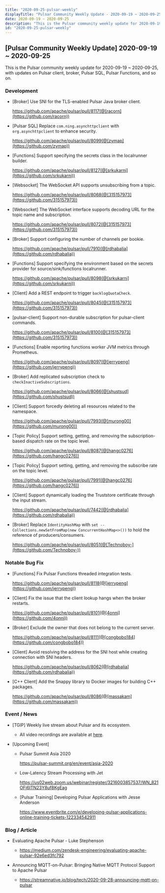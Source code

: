 ```yaml
---
title: "2020-09-25-pulsar-weekly"
displayTitle: "Pulsar Community Weekly Update - 2020-09-19 ~ 2020-09-25"
date: 2020-09-19 ~ 2020-09-25
description: "This is the Pulsar community weekly update for 2020-09-19 ~ 2020-09-25, with updates on Pulsar client, broker, Pulsar SQL, Pulsar Functions, and so on."
id: "2020-09-25-pulsar-weekly"
---
```


## [Pulsar Community Weekly Update] 2020-09-19 ~ 2020-09-25

This is the Pulsar community weekly update for 2020-09-19 ~ 2020-09-25, with updates on Pulsar client, broker, Pulsar SQL, Pulsar Functions, and so on.

### Development

- [Broker] Use SNI for the TLS-enabled Pulsar Java broker client.

    https://github.com/apache/pulsar/pull/8117(@[racorn](https://github.com/racorn))

- [Pulsar SQL] Replace `com.ning.asynchttpclient` with `org.asynchttpclient` to enhance security.

    https://github.com/apache/pulsar/pull/8099(@[zymap](https://github.com/zymap))

- [Functions] Support specifying the secrets class in the localrunner builder.

    https://github.com/apache/pulsar/pull/8127(@[srkukarni](https://github.com/srkukarni))

- [Websocket] The WebSocket API supports unsubscribing from a topic.

    https://github.com/apache/pulsar/pull/8068(@[315157973](https://github.com/315157973))

- [Websocket] The WebSocket interface supports decoding URL for the topic name and subscription.

    https://github.com/apache/pulsar/pull/8072(@[315157973](https://github.com/315157973))

- [Broker] Support configuring the number of channels per bookie.

    https://github.com/apache/pulsar/pull/7910(@[rdhabalia](https://github.com/rdhabalia))

- [Functions] Support specifying the environment based on the secrets provider for source/sink/functions localrunner.

    https://github.com/apache/pulsar/pull/8098(@[srkukarni](https://github.com/srkukarni))

- [Client] Add a REST endpoint to trigger `backlogQuotaCheck`.

    https://github.com/apache/pulsar/pull/8045(@[315157973](https://github.com/315157973))

- [pulsar-client] Support non-durable subscription for pulsar-client commands.

    https://github.com/apache/pulsar/pull/8100(@[315157973](https://github.com/315157973))

- [Functions] Enable reporting functions worker JVM metrics through Prometheus.

    https://github.com/apache/pulsar/pull/8097(@[jerrypeng](https://github.com/jerrypeng))

- [Broker] Add replicated subscription check to `checkInactiveSubscriptions`.

    https://github.com/apache/pulsar/pull/8066(@[shustsud](https://github.com/shustsud))

- [Client] Support forcedly deleting all resources related to the namespace.

    https://github.com/apache/pulsar/pull/7993(@[murong00](https://github.com/murong00))

- [Topic Policy] Support setting, getting, and removing the subscription-based dispatch rate on the topic level.

    https://github.com/apache/pulsar/pull/8087(@[hangc0276](https://github.com/hangc0276))

- [Topic Policy] Support setting, getting, and removing the subscribe rate on the topic level.

    https://github.com/apache/pulsar/pull/7991(@[hangc0276](https://github.com/hangc0276))

- [Client] Support dynamically loading the Truststore certificate through the input stream.
	
    https://github.com/apache/pulsar/pull/7442(@[rdhabalia](https://github.com/rdhabalia))

- [Broker] Replace `IdentityHashMap` with `set -- Collections.newSetFromMap(new ConcurrentHashMap<>())` to hold the reference of producers/consumers.

    https://github.com/apache/pulsar/pull/8051(@[Technoboy-](https://github.com/Technoboy-))

### Notable Bug Fix

- [Functions] Fix Pulsar Functions threaded integration tests.

   https://github.com/apache/pulsar/pull/8118(@[jerrypeng](https://github.com/jerrypeng))

- [Client] Fix the issue that the client lookup hangs when the broker restarts.

    https://github.com/apache/pulsar/pull/8101(@[4onni](https://github.com/4onni))

- [Broker] Exclude the owner that does not belong to the current server.

    https://github.com/apache/pulsar/pull/8111(@[congbobo184](https://github.com/congbobo184))

- [Client] Avoid resolving the address for the SNI host while creating connection with SNI headers.

    https://github.com/apache/pulsar/pull/8062(@[rdhabalia](https://github.com/rdhabalia))

- [C++ Client] Add the Snappy library to Docker images for building C++ packages.

    https://github.com/apache/pulsar/pull/8086(@[massakam](https://github.com/massakam))

### Event / News

- [TGIP] Weekly live stream about Pulsar and its ecosystem.

  - All video recordings are available at [here](https://streamnative.io/resource#tgip).

- [Upcoming Event]

  -  Pulsar Summit Asia 2020

     https://pulsar-summit.org/en/event/asia-2020

  - Low-Latency Stream Processing with Jet

    https://us02web.zoom.us/webinar/register/3216003857537/WN_821OFj6ITN23Y8uf8KgEag
    
  - [Pulsar Training] Developing Pulsar Applications with Jesse Anderson

    https://www.eventbrite.com/e/developing-pulsar-applications-online-training-tickets-122334542911

### Blog / Article

- Evaluating Apache Pulsar - Luke Stephenson

  - https://medium.com/zendesk-engineering/evaluating-apache-pulsar-92e6ed3fc792

- Announcing MQTT-on-Pulsar: Bringing Native MQTT Protocol Support to Apache Pulsar

  - https://streamnative.io/blog/tech/2020-09-28-announcing-mqtt-on-pulsar